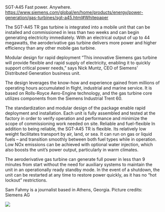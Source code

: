 
SGT-A45 Fast power. Anywhere.
https://www.siemens.com/global/en/home/products/energy/power-generation/gas-turbines/sgt-a45.html#Whitepaper

The SGT-A45 TR gas turbine is integrated into a mobile unit that can be installed and commissioned in less than two weeks and can begin generating electricity immediately. With an electrical output of up to 44 megawatts, the aeroderivative gas turbine delivers more power and higher efficiency than any other mobile gas turbine.

Modular design for rapid deployment
“This innovative Siemens gas turbine will provide flexible and rapid supply of electricity, enabling it to quickly support critical power needs,” says Nick Muntz, CEO of Siemens’ Distributed Generation business unit.

The design leverages the know-how and experience gained from millions of operating hours accumulated in flight, industrial and marine service. It is based on Rolls-Royce Aero-Engine technology, and the gas turbine core utilizes components from the Siemens Industrial Trent 60.

The standardization and modular design of the package enable rapid deployment and installation. Each unit is fully assembled and tested at the factory in order to verify operation and performance and minimize the scope of commissioning work needed on site.
Reliable and fuel-flexible
In addition to being reliable, the SGT-A45 TR is flexible. Its relatively low weight facilitates transport by air, land, or sea. It can run on gas or liquid fuels – and transition smoothly between both fuel types while in operation. Low NOx emissions can be achieved with optional water injection, which also boosts the unit’s power output, particularly in warm climates.

The aeroderivative gas turbine can generate full power in less than 9 minutes from start without the need for auxiliary systems to maintain the unit in an operationally ready standby mode. In the event of a shutdown, the unit can be restarted at any time to restore power quickly, as it has no “hot lockout” restrictions.

Sam Fahmy is a journalist based in Athens, Georgia.
Picture credits: Siemens AG



[![](http://img.youtube.com/vi/r4H_j-DoSaY/0.jpg)](http://www.youtube.com/watch?v=r4H_j-DoSaY "The Siemens SGT-800 A 50-MW-class industrial gas turbine")

